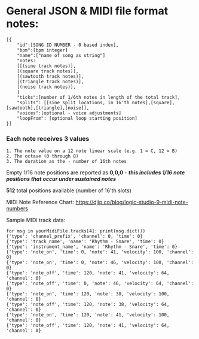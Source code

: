 # General JSON & MIDI file format notes:
```
[{
    "id":[SONG ID NUMBER - 0 based index],
    "bpm":[bpm integer]
    "name":["name of song as string"]
    "notes:
    [[(sine track notes)],
    [(square track notes)],
    [(sawtooth track notes)],
    [(triangle track notes)],
    [(noise track notes)],
    ]
    "ticks":[number of 1/6th notes in length of the total track],
    "splits": [[sine split locations, in 16'th notes],[square],[sawtooth],[triangle],[noise]],
    "voices":[optional - voice adjustments]
    "loopFrom": [optional loop starting position]
}]
```

### Each note receives 3 values  
    1. The note value on a 12 note linear scale (e.g. 1 = C, 12 = B)  
    2. The octave (0 through 8)  
    3. The duration as the - number of 16th notes  
    
Empty 1/16 note positions are reported as **0,0,0** - ***this includes 1/16 note positions that occur under sustained notes*** 

**512** total positions available (number of 16'th slots)

MIDI Note Reference Chart: https://djip.co/blog/logic-studio-9-midi-note-numbers

Sample MIDI track data:
```
for msg in yourMidiFile.tracks[4]: print(msg.dict())  
{'type': 'channel_prefix', 'channel': 0, 'time': 0}  
{'type': 'track_name', 'name': 'Rhythm - Snare', 'time': 0}  
{'type': 'instrument_name', 'name': 'Rhythm - Snare', 'time': 0}  
{'type': 'note_on', 'time': 0, 'note': 41, 'velocity': 100, 'channel': 0}  
{'type': 'note_on', 'time': 0, 'note': 46, 'velocity': 100, 'channel': 0}  
{'type': 'note_off', 'time': 120, 'note': 41, 'velocity': 64, 'channel': 0}  
{'type': 'note_off', 'time': 0, 'note': 46, 'velocity': 64, 'channel': 0}  
{'type': 'note_on', 'time': 120, 'note': 38, 'velocity': 100, 'channel': 0}  
{'type': 'note_off', 'time': 120, 'note': 38, 'velocity': 64, 'channel': 0}  
{'type': 'note_on', 'time': 120, 'note': 41, 'velocity': 100, 'channel': 0}  
{'type': 'note_off', 'time': 120, 'note': 41, 'velocity': 64, 'channel': 0}  
```